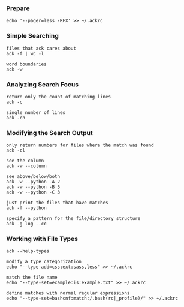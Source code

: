 ---
---
### Prepare
```
echo '--pager=less -RFX' >> ~/.ackrc
```

### Simple Searching
```
files that ack cares about
ack -f | wc -l

word boundaries
ack -w 
```

### Analyzing Search Focus
```
return only the count of matching lines
ack -c 

single number of lines
ack -ch
```

### Modifying the Search Output
```
only return numbers for files where the match was found
ack -cl 

see the column
ack -w --column

see above/below/both
ack -w --python -A 2
ack -w --python -B 5 
ack -w --python -C 3

just print the files that have matches
ack -f --python

specify a pattern for the file/directory structure
ack -g log --cc
```

### Working with File Types
```
ack --help-types

modify a type categorization
echo "--type-add=css:ext:sass,less" >> ~/.ackrc

match the file name
echo "--type-set=example:is:example.txt" >> ~/.ackrc

define matches with normal regular expressions
echo "--type-set=bashcnf:match:/.bash(rc|_profile)/" >> ~/.ackrc
```
